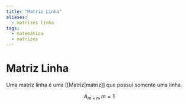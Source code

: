 ```yaml
---
title: "Matriz Linha"
aliases:
  - matrizes linha
tags:
  - matemática
  - matrizes
---
```


# Matriz Linha

Uma matriz linha é uma [[Matriz|matriz]] que possui somente uma linha.

$$A_{m \times n}, m = 1$$
